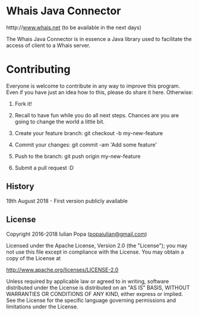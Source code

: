 # Whais Java Connector

htttp://www.whais.net (to be available in the next days)

The Whais Java Connector is in essence a Java library used to facilitate the access of client to a Whais server.

# Contributing

Everyone is welcome to contribute in any way to improve this program. Even if you have just an idea how to this, please do share it here. Otherwise:

 1. Fork it!

 2. Recall to have fun while you do all next steps. Chances are you are going to change the world a little bit.

 3. Create your feature branch: git checkout -b my-new-feature

 4. Commit your changes: git commit -am 'Add some feature'

 5. Push to the branch: git push origin my-new-feature

 5. Submit a pull request :D

## History

19th August 2018 - First version publicly available

## License

Copyright 2016-2018 Iulian Popa (popaiulian@gmail.com)

Licensed under the Apache License, Version 2.0 (the "License");
you may not use this file except in compliance with the License.
You may obtain a copy of the License at

http://www.apache.org/licenses/LICENSE-2.0

Unless required by applicable law or agreed to in writing, software
distributed under the License is distributed on an "AS IS" BASIS,
WITHOUT WARRANTIES OR CONDITIONS OF ANY KIND, either express or implied.
See the License for the specific language governing permissions and
limitations under the License.
